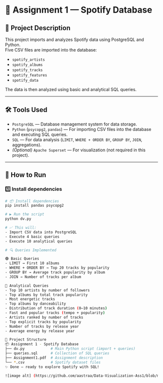 # 🎵 Assignment 1 — Spotify Database  

## 📌 Project Description  
This project imports and analyzes Spotify data using PostgreSQL and Python.  
Five CSV files are imported into the database:  

- `spotify_artists`  
- `spotify_albums`  
- `spotify_tracks`  
- `spotify_features`  
- `spotify_data`  

The data is then analyzed using basic and analytical SQL queries.  

---

## 🛠 Tools Used  
- `PostgreSQL` — Database management system for data storage.  
- `Python` (`psycopg2`, `pandas`) — For importing CSV files into the database and executing SQL queries.  
- `SQL` — For data analysis (`LIMIT`, `WHERE + ORDER BY`, `GROUP BY`, `JOIN`, aggregations).  
- *(Optional)* `Apache Superset` — For visualization (not required in this project).  

---

## 🚀 How to Run  

### 1️⃣ Install dependencies  
```bash
# 📦 Install dependencies
pip install pandas psycopg2

# ▶️ Run the script
python dv.py

# ✅ This will:
- Import CSV data into PostgreSQL
- Execute 4 basic queries
- Execute 10 analytical queries

# 🔍 Queries Implemented

🟢 Basic Queries
- LIMIT → First 10 albums
- WHERE + ORDER BY → Top 20 tracks by popularity
- GROUP BY → Average track popularity by album
- JOIN → Number of tracks per album

🔵 Analytical Queries
- Top 10 artists by number of followers
- Top albums by total track popularity
- Most energetic tracks
- Top albums by danceability
- Distribution of track duration (0–10 minutes)
- Fast and popular tracks (tempo + popularity)
- Artists ranked by number of tracks
- Top explicit tracks by popularity
- Number of tracks by release year
- Average energy by release year

📂 Project Structure
📦 Assignment 1 - Spotify Database  
├── dv.py            # Main Python script (import + queries)  
├── queries.sql      # Collection of SQL queries  
├── Assignment1.pdf  # Assignment description  
└── *.csv            # Spotify dataset files  
✨ Done — ready to explore Spotify with SQL!

![image alt] (https://github.com/aastraa/Data-Visualization-Ass1/blob/main/Screenshot%202025-09-21%20at%2014.13.16.png)
